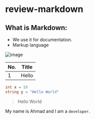 # review-markdown

## What is Markdown:
* We use it for documentation.
* Markup language

![image](https://unionlakeveterinaryhospital.com/wp-content/uploads/2021/04/ULVH-cat-behavior-shutterstock_260112914.jpeg)


|No.|Title|
|---|---|
|1|Hello|

```csharp
int x = 10
string y = "Hello World"
```
> Hello World

My name is Ahmad and I am a `developer`.